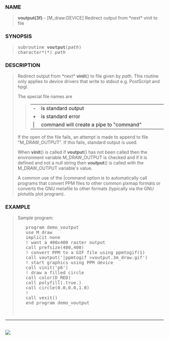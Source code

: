 <?
<body>
  <a name="top" id="top"></a>
  <div id="Container">
    <div id="Content">
      <div class="c435">
      </div><a name="0"></a>
      <h3><a name="0">NAME</a></h3>
      <blockquote>
        <b>voutput(3f)</b> - [M_draw:DEVICE] Redirect output from *next* vinit to file <b></b>
      </blockquote><a name="contents" id="contents"></a>
      <h3><a name="4">SYNOPSIS</a></h3>
      <blockquote>
        <pre>
subroutine <b>voutput</b>(<i>path</i>)
character*(*) <i>path</i>
</pre>
      </blockquote><a name="2"></a>
      <h3><a name="2">DESCRIPTION</a></h3>
      <blockquote>
        <p>Redirect output from *next* <b>vinit</b>() to file given by <i>path</i>. This routine only applies to device drivers that write to stdout e.g.
        PostScript and hpgl.</p>
        <p>The special file names are</p>
        <blockquote>
          <table cellpadding="3">
            <tr valign="top">
              <td width="3%">-</td>
              <td>is standard output</td>
            </tr>
            <tr valign="top">
              <td width="3%">+</td>
              <td>is standard error</td>
            </tr>
            <tr valign="top">
              <td width="3%">|</td>
              <td> command will create a pipe to "command"</td>
            </tr>
          </table>
        </blockquote>
        <p>If the open of the file fails, an attempt is made to append to file "M_DRAW_OUTPUT". If this fails, standard output is used.</p>
        <p>When <b>vinit</b>() is called if <b>voutput</b>() has not been called then the environment variable M_DRAW_OUTPUT is checked and if it is defined
        and not a null string then <b>voutput</b>() is called with the M_DRAW_OUTPUT variable's value.</p>
        <p>A common use of the |command option is to automatically call programs that convert PPM files to other common pixmap formats or converts the GNU
        metafile to other formats (typically via the GNU plotutils plot program).</p>
      </blockquote><a name="3"></a>
      <h3><a name="3">EXAMPLE</a></h3>
      <blockquote>
        Sample program:
        <pre>
   program demo_voutput
   use M_draw
   implicit none
   ! want a 400x400 raster output
   call prefsize(400,400)
   ! convert PPM to a GIF file using ppmtogif(1)
   call voutput('|ppmtogif &gt;voutput.3m_draw.gif')
   ! start graphics using PPM device
   call vinit('p6')
   ! draw a filled circle
   call color(D_RED)
   call polyfill(.true.)
   call circle(0.0,0.0,1.0)
   !
   call vexit()
   end program demo_voutput
<br />
</pre>
      </blockquote>
      <hr />
      <br />
      <div class="c435"><img src="../images/voutput.3m_draw.gif" /></div>
    </div>
  </div>
</body>
